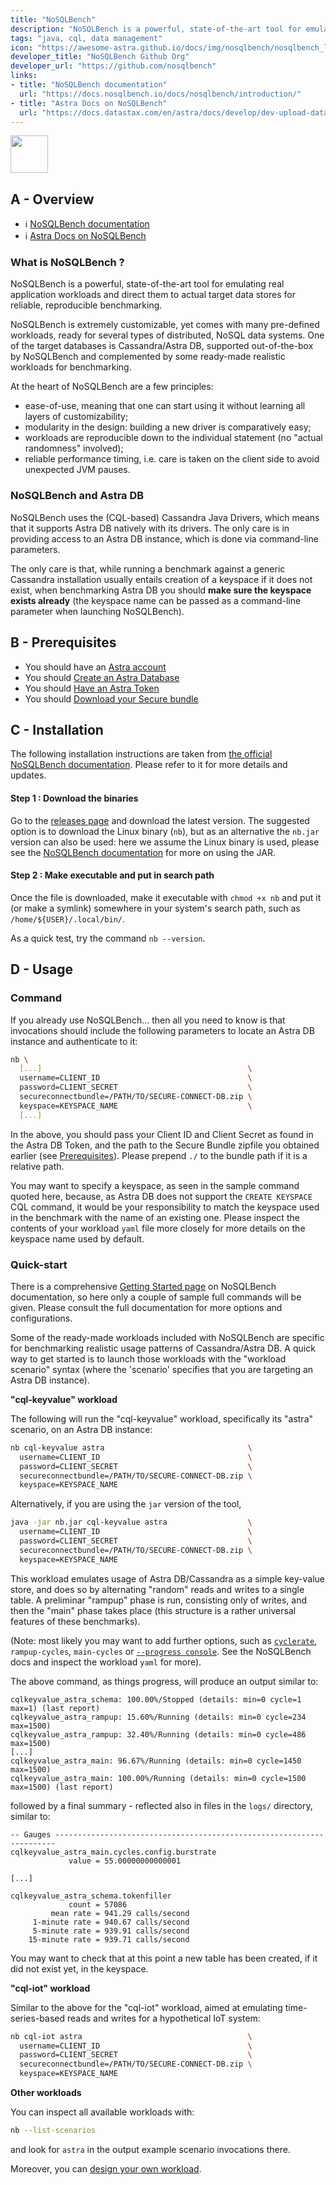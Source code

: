 ```yaml
---
title: "NoSQLBench"
description: "NoSQLBench is a powerful, state-of-the-art tool for emulating real application workloads and direct them to actual target data stores for reliable, reproducible benchmarking."
tags: "java, cql, data management"
icon: "https://awesome-astra.github.io/docs/img/nosqlbench/nosqlbench_logo.svg"
developer_title: "NoSQLBench Github Org"
developer_url: "https://github.com/nosqlbench"
links:
- title: "NoSQLBench documentation"
  url: "https://docs.nosqlbench.io/docs/nosqlbench/introduction/"
- title: "Astra Docs on NoSQLBench"
  url: "https://docs.datastax.com/en/astra/docs/develop/dev-upload-data.html#_test_loading_data_with_nosqlbench"
---
```


<div class="nosurface" markdown="1">

<img src="https://awesome-astra.github.io/docs/img/nosqlbench/nosqlbench_logo.svg" height="60px" />

</div>

## A - Overview

<div class="nosurface" markdown="1">

- ℹ️ [NoSQLBench documentation](https://docs.nosqlbench.io/docs/nosqlbench/introduction/)
- ℹ️ [Astra Docs on NoSQLBench](https://docs.datastax.com/en/astra/docs/develop/dev-upload-data.html#_test_loading_data_with_nosqlbench)

</div>

### What is NoSQLBench ?

NoSQLBench is a powerful, state-of-the-art tool for emulating real application
workloads and direct them to actual target data stores for reliable,
reproducible benchmarking.

NoSQLBench is extremely customizable, yet comes with many pre-defined workloads,
ready for several types of distributed, NoSQL data systems. One of the target
databases is Cassandra/Astra DB, supported out-of-the-box by NoSQLBench and
complemented by some ready-made realistic workloads for benchmarking.

At the heart of NoSQLBench are a few principles:

- ease-of-use, meaning that one can start using it without learning all layers of customizability;
- modularity in the design: building a new driver is comparatively easy;
- workloads are reproducible down to the individual statement (no "actual randomness" involved);
- reliable performance timing, i.e. care is taken on the client side to avoid unexpected JVM pauses.

### NoSQLBench and Astra DB

NoSQLBench uses the (CQL-based) Cassandra Java Drivers, which means that it
supports Astra DB natively with its drivers. The only care is in providing
access to an Astra DB instance, which is done via command-line parameters.

The only care is that, while running a benchmark against a generic Cassandra
installation usually entails creation of a keyspace if it does not exist,
when benchmarking Astra DB you should **make sure the keyspace exists already**
(the keyspace name can be passed as a command-line parameter when launching
NoSQLBench).

## B - Prerequisites

- You should have an [Astra account](https://astra.dev/3B7HcYo)
- You should [Create an Astra Database](https://awesome-astra.github.io/docs/pages/astra/create-instance/)
- You should [Have an Astra Token](https://awesome-astra.github.io/docs/pages/astra/create-token/)
- You should [Download your Secure bundle](https://awesome-astra.github.io/docs/pages/astra/download-scb/)

## C - Installation

The following installation instructions are taken from
[the official NoSQLBench documentation](https://docs.nosqlbench.io/docs/getting_started/00-get-nosqlbench/).
Please refer to it for more details and updates.

#### Step 1 : Download the binaries

Go to the [releases page](https://github.com/nosqlbench/nosqlbench/releases)
and download the latest version.
The suggested option is to download the Linux binary (`nb`),
but as an alternative the `nb.jar` version can also be used:
here we assume the Linux binary is used, please see the
[NoSQLBench documentation](https://docs.nosqlbench.io/docs/getting_started/00-get-nosqlbench/)
for more on using the JAR.

#### Step 2 : Make executable and put in search path

Once the file is downloaded, make it executable with `chmod +x nb`
and put it (or make a symlink) somewhere in your system's search path,
such as `/home/${USER}/.local/bin/`.

As a quick test, try the command `nb --version`.

## D - Usage

### Command

If you already use NoSQLBench... then all you need to know is that invocations should include the following
parameters to locate an Astra DB instance and authenticate to it:

```bash
nb \
  [...]                                              \
  username=CLIENT_ID                                 \
  password=CLIENT_SECRET                             \
  secureconnectbundle=/PATH/TO/SECURE-CONNECT-DB.zip \
  keyspace=KEYSPACE_NAME                             \
  [...]
```

In the above, you should pass your Client ID and Client Secret as found in
the Astra DB Token, and the path to the Secure Bundle zipfile you obtained
earlier (see [Prerequisites](https://awesome-astra.github.io/docs/pages/data/load/nosqlbench/#b-prerequisites)). Please prepend `./` to
the bundle path if it is a relative path.

You may want to specify a keyspace, as seen in the sample command quoted here,
because, as Astra DB does not support the `CREATE KEYSPACE` CQL command,
it would be your responsibility to match the keyspace used in the benchmark
with the name of an existing one. Please inspect the contents of your
workload `yaml` file more closely for more details on the keyspace name used
by default.

### Quick-start

There is a comprehensive [Getting Started page](https://docs.nosqlbench.io/docs/getting_started/01-example-commands/)
on NoSQLBench documentation, so here only a couple of sample full commands will be given.
Please consult the full documentation for more options and configurations.

Some of the ready-made workloads included with NoSQLBench are specific
for benchmarking realistic usage patterns of Cassandra/Astra DB.
A quick way to get started is to launch those workloads with the
"workload scenario" syntax (where the 'scenario' specifies that you are
targeting an Astra DB instance).

**"cql-keyvalue" workload**

The following will run the "cql-keyvalue" workload, specifically its "astra" scenario,
on an Astra DB instance:

```bash
nb cql-keyvalue astra                                \
  username=CLIENT_ID                                 \
  password=CLIENT_SECRET                             \
  secureconnectbundle=/PATH/TO/SECURE-CONNECT-DB.zip \
  keyspace=KEYSPACE_NAME
```

Alternatively, if you are using the `jar` version of the tool,

```bash
java -jar nb.jar cql-keyvalue astra                  \
  username=CLIENT_ID                                 \
  password=CLIENT_SECRET                             \
  secureconnectbundle=/PATH/TO/SECURE-CONNECT-DB.zip \
  keyspace=KEYSPACE_NAME
```

This workload emulates usage of Astra DB/Cassandra as a simple key-value store,
and does so by alternating "random" reads and writes to a single table.
A preliminar "rampup" phase is run, consisting only of writes, and then the "main"
phase takes place (this structure is a rather universal features of these benchmarks).

(Note: most likely you may want to add further options, such as
[`cyclerate`](https://docs.nosqlbench.io/docs/reference/core-activity-parameters/#cyclerate),
`rampup-cycles`, `main-cycles` or
[`--progress console`](https://docs.nosqlbench.io/docs/reference/command-line/#execution-options).
See the NoSQLBench docs and inspect the workload `yaml` for more).

The above command, as things progress, will produce an output similar to:

```
cqlkeyvalue_astra_schema: 100.00%/Stopped (details: min=0 cycle=1 max=1) (last report)
cqlkeyvalue_astra_rampup: 15.60%/Running (details: min=0 cycle=234 max=1500)
cqlkeyvalue_astra_rampup: 32.40%/Running (details: min=0 cycle=486 max=1500)
[...]
cqlkeyvalue_astra_main: 96.67%/Running (details: min=0 cycle=1450 max=1500)
cqlkeyvalue_astra_main: 100.00%/Running (details: min=0 cycle=1500 max=1500) (last report)
```

followed by a final summary - reflected also in files in the `logs/` directory,
similar to:

```
-- Gauges ----------------------------------------------------------------------
cqlkeyvalue_astra_main.cycles.config.burstrate
             value = 55.00000000000001

[...]

cqlkeyvalue_astra_schema.tokenfiller
             count = 57086
         mean rate = 941.29 calls/second
     1-minute rate = 940.67 calls/second
     5-minute rate = 939.91 calls/second
    15-minute rate = 939.71 calls/second
```

You may want to check that at this point a new table has been created,
if it did not exist yet, in the keyspace.

**"cql-iot" workload**

Similar to the above for the "cql-iot" workload, aimed at emulating
time-series-based reads and writes for a hypothetical IoT system:

```bash
nb cql-iot astra                                     \
  username=CLIENT_ID                                 \
  password=CLIENT_SECRET                             \
  secureconnectbundle=/PATH/TO/SECURE-CONNECT-DB.zip \
  keyspace=KEYSPACE_NAME
```

**Other workloads**

You can inspect all available workloads with:

```bash
nb --list-scenarios
```

and look for `astra` in the output example scenario invocations there.

Moreover, you can [design your own workload](https://docs.nosqlbench.io/docs/workloads_101/00-designing-workloads/).
